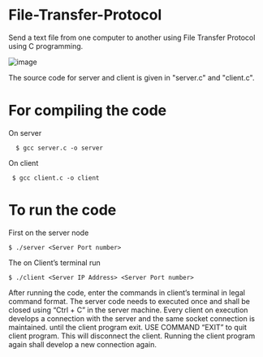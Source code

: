 # File-Transfer-Protocol
Send a text file from one computer to another using File Transfer Protocol using C programming.

![image](https://user-images.githubusercontent.com/82361158/115295435-61dd3800-a177-11eb-9871-a56b486a8053.png)

The source code for server and client is given in "server.c" and "client.c".

# For compiling the code

On server

```   $ gcc server.c -o server  ```

On client

```  $ gcc client.c -o client ``` 

# To run the code

First on the server node

``` $ ./server <Server Port number> ```

The on Client’s terminal run

``` $ ./client <Server IP Address> <Server Port number> ```

After running the code, enter the commands in client’s terminal in legal command format. The server code needs to executed once and shall be closed using “Ctrl + C” in the server machine. Every client on execution develops a connection with the server and the same socket connection is maintained. until the client program exit. USE COMMAND “EXIT” to quit client program. This will disconnect the client. Running the client program again shall develop a new connection again.

